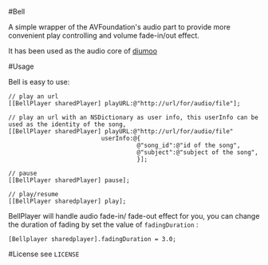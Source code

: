 #Bell 

A simple wrapper of the AVFoundation's audio part to provide more convenient
play controlling and volume fade-in/out effect.

It has been used as the audio core of [diumoo](http://diumoo.net)

#Usage

Bell is easy to use:

    // play an url
    [[BellPlayer sharedPlayer] playURL:@"http://url/for/audio/file"];

    // play an url with an NSDictionary as user info, this userInfo can be used as the identity of the song, 
    [[BellPlayer sharedPlayer] playURL:@"http://url/for/audio/file"
                              userInfo:@{
                                        @"song_id":@"id of the song",
                                        @"subject":@"subject of the song",
                                        }];

    // pause
    [[BellPlayer sharedPlayer] pause];

    // play/resume
    [[BellPlayer sharedplayer] play];

BellPlayer will handle audio fade-in/ fade-out effect for you, you can change 
the duration of fading by set the value of `fadingDuration` :

    [Bellplayer sharedplayer].fadingDuration = 3.0;


#License
see `LICENSE`
